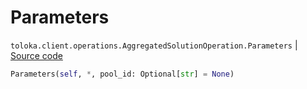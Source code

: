 # Parameters
`toloka.client.operations.AggregatedSolutionOperation.Parameters` | [Source code](https://github.com/Toloka/toloka-kit/blob/v1.2.0/src/client/operations.py#L336)

```python
Parameters(self, *, pool_id: Optional[str] = None)
```

